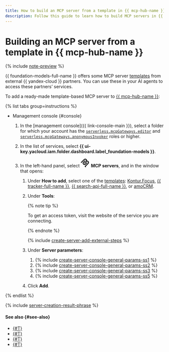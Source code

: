 ```yaml
---
title: How to build an MCP server from a template in {{ mcp-hub-name }}
description: Follow this guide to learn how to build MCP servers in {{ mcp-hub-name }} from ready-made templates via the {{ foundation-models-full-name }} interface.
---
```


# Building an MCP server from a template in {{ mcp-hub-name }}

{% include [note-preview](../../../_includes/note-preview.md) %}

{{ foundation-models-full-name }} offers some MCP server [templates](../../concepts/mcp-hub/templates.md) from external {{ yandex-cloud }} partners. You can use these in your AI agents to access these partners’ services.

To add a ready-made template-based MCP server to [{{ mcp-hub-name }}](../../concepts/mcp-hub/index.md):

{% list tabs group=instructions %}

- Management console {#console}

  1. In the [management console]({{ link-console-main }}), select a folder for which your account has the [`serverless.mcpGateways.editor`](../../security/index.md#serverless-mcpGateways-editor) and [`serverless.mcpGateways.anonymousInvoker`](../../security/index.md#serverless-mcpGateways-anonymousInvoker) roles or higher.
  1. In the list of services, select **{{ ui-key.yacloud.iam.folder.dashboard.label_foundation-models }}**.
  1. In the left-hand panel, select ![logo-mcp](../../../_assets/console-icons/logo-mcp.svg) **MCP servers**, and in the window that opens:

      1. Under **How to add**, select one of the [templates](../../concepts/mcp-hub/templates.md): [Kontur.Focus](https://kontur-inc.com/focus), [{{ tracker-full-name }}](https://360.yandex.ru/business/tracker/), [{{ search-api-full-name }}](../../../search-api/index.yaml), or [amoCRM](https://www.amocrm.com/).
      1. Under **Tools**:

          {% note tip %}

          To get an access token, visit the website of the service you are connecting.

          {% endnote %}

          {% include [create-server-add-external-steps](../../../_includes/ai-studio/mcp-hub/create-server-add-external-steps.md) %}

      1. Under **Server parameters**:

          1. {% include [create-server-console-general-params-ss1](../../../_includes/ai-studio/mcp-hub/create-server-console-general-params-ss1.md) %}
          1. {% include [create-server-console-general-params-ss2](../../../_includes/ai-studio/mcp-hub/create-server-console-general-params-ss2.md) %}
          1. {% include [create-server-console-general-params-ss3](../../../_includes/ai-studio/mcp-hub/create-server-console-general-params-ss3.md) %}
          1. {% include [create-server-console-general-params-ss5](../../../_includes/ai-studio/mcp-hub/create-server-console-general-params-ss5.md) %}
      1. Click **Add**.

{% endlist %}

{% include [server-creation-result-phrase](../../../_includes/ai-studio/mcp-hub/server-creation-result-phrase.md) %}

#### See also {#see-also}

* [{#T}](../../concepts/mcp-hub/index.md)
* [{#T}](../../concepts/mcp-hub/templates.md)
* [{#T}](./connect-external.md)
* [{#T}](./create-brand-new.md)